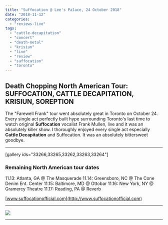 ```yaml
---
title: "Suffocation @ Lee's Palace, 24 October 2018"
date: "2018-11-12"
categories: 
  - "reviews-live"
tags: 
  - "cattle-decapitation"
  - "concert"
  - "death-metal"
  - "krisiun"
  - "live"
  - "review"
  - "suffocation"
  - "toronto"
---
```


## Death Chopping North American Tour: SUFFOCATION, CATTLE DECAPITATION, KRISIUN, SOREPTION

The "Farewell Frank" tour went absolutely great in Toronto on October 24. Every single act perfectly built hype surrounding Toronto's last time to watch original **Suffocation** vocalist Frank Mullen, live and it was an absolutely killer show. I thoroughly enjoyed every single act especially **Cattle Decapitation** and Suffocation. It was an absolutely bittersweet goodbye.

* * *

\[gallery ids="33266,33265,33262,33263,33264"\]

### Remaining North American tour dates

11.13: Atlanta, GA @ The Masquerade 11.14: Greensboro, NC @ The Cone Denim Ent. Center 11.15: Baltimore, MD @ Ottobar 11.16: New York, NY @ Gramercy Theatre 11.17: Reading, PA @ Reverb

[www.suffocationofficial.com](http://www.suffocationofficial.com)

* * *

![](https://res.cloudinary.com/dy8mxogvn/image/upload/v1542508372/Suffocation-Farewell-Frank-Tour-2018_pdpn8h.jpg)

* * *
